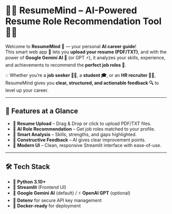 # 📄✨ ResumeMind – AI-Powered Resume Role Recommendation Tool 🚀🤖

Welcome to **ResumeMind** 🎯 — your personal **AI career guide**!  
This smart web app 📂 lets you **upload your resume (PDF/TXT)**, and with the power of **Google Gemini AI 🤖** (or GPT ⚡️), it analyzes your skills, experience, and achievements to recommend the **perfect job roles 💼**.  

💡 Whether you’re a **job seeker 🧑‍💻**, a **student 🎓**, or an **HR recruiter 👩‍💼**, ResumeMind gives you **clear, structured, and actionable feedback 🔍** to level up your career.  

---

## 🌟 Features at a Glance
- 📂 **Resume Upload** – Drag & Drop or click to upload PDF/TXT files.  
- 🤖 **AI Role Recommendation** – Get job roles matched to your profile.  
- 🧠 **Smart Analysis** – Skills, strengths, and gaps highlighted.  
- 💬 **Constructive Feedback** – AI gives clear improvement points.  
- 🎨 **Modern UI** – Clean, responsive Streamlit interface with ease-of-use.  

---

## 🛠️ Tech Stack
- 🐍 **Python 3.10+**  
- 🎨 **Streamlit** (Frontend UI)  
- 🧠 **Google Gemini AI** (default) / ⚡ **OpenAI GPT** (optional)  
- 🔑 **Dotenv** for secure API key management  
- 🐳 **Docker-ready** for deployment  

